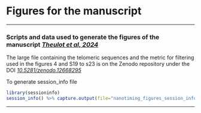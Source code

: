 # Figures for the manuscript  

***

### Scripts and data used to generate the figures of the manuscript [*Theulot et al, 2024*](https://doi.org/10.1101/2024.07.05.602252)

The large file containing the telomeric sequences and the metric for filtering used in the figures 4 and S19 to s23 is on the Zenodo repository under the DOI [*10.5281/zenodo.12668295*](https://doi.org/10.5281/zenodo.12668295)

To generate session_info file  

```R
library(sessioninfo)  
session_info() %>% capture.output(file="nanotiming_figures_session_info.txt")
```  

***
